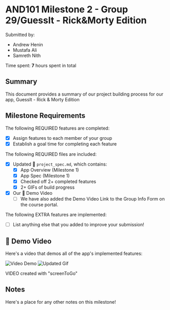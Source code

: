 <!-- (This is a comment) INSTRUCTIONS: Go through this page and fill out any **bolded** entries with their correct values.-->

# AND101 Milestone 2 - **Group 29/GuessIt - Rick&Morty Edition**

Submitted by:
- Andrew Henin
- Mustafa Ali
- Samreth Nith

Time spent: **7** hours spent in total

## Summary

This document provides a summary of our project building process for our app, GuessIt - Rick & Morty Edition

## Milestone Requirements

<!-- Please be sure to change the [ ] to [x] for any features you completed.  If a feature is not checked [x], you might miss the points for that item! -->

The following REQUIRED features are completed:

- [x] Assign features to each member of your group
- [x] Establish a goal time for completing each feature

The following REQUIRED files are included:

- [x] Updated 📄 `project_spec.md`, which contains:
  - [X] App Overview (Milestone 1)
  - [X] App Spec (Milestone 1)
  - [x] Checked off 2+ completed features
  - [x] 2+ GIFs of build progress

- [x] Our 🎥 Demo Video
  - [ ] We have also added the Demo Video Link to the Group Info Form on the course portal.

The following EXTRA features are implemented:

- [ ] List anything else that you added to improve your submission!

## 🎥 Demo Video

Here's a video that demos all of the app's implemented features:

<img src='https://i.imgur.com/PgmtYD3.gif' title='Video Demo' width='' alt='Video Demo' />

<img src='https://i.imgur.com/EjpXONr.mp4' title='Updated Video Demo' width='' alt='Updated Gif' />

VIDEO created with "screenToGo"

## Notes

Here's a place for any other notes on this milestone!
